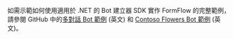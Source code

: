 如需示範如何使用適用於 .NET 的 Bot 建立器 SDK 實作 FormFlow 的完整範例，請參閱 GitHub 中的<a href="https://aka.ms/v3-cs-core-multiDialogs" target="_blank">多對話 Bot 範例</a> \(英文\) 和 <a href="https://aka.ms/v3-cs-demo-contosoFlowers" target="_blank">Contoso Flowers Bot 範例</a> \(英文\)。

